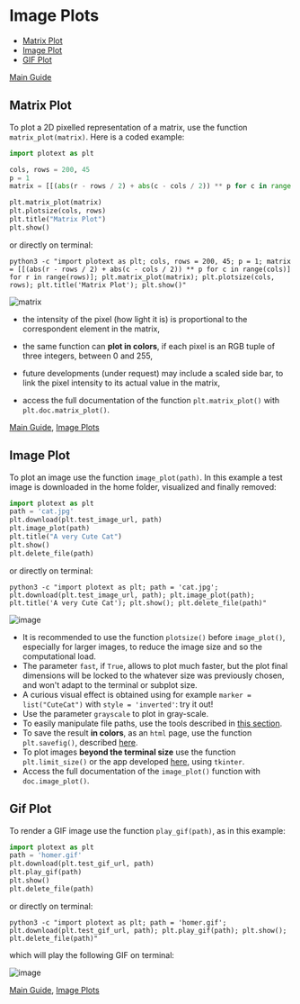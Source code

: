 # Image Plots

- [Matrix Plot](https://github.com/piccolomo/plotext/blob/master/readme/image.md#matrix-plot)
- [Image Plot](https://github.com/piccolomo/plotext/blob/master/readme/image.md#image-plot)
- [GIF Plot](https://github.com/piccolomo/plotext/blob/master/readme/image.md#gif-plot)

[Main Guide](https://github.com/piccolomo/plotext#guide)


## Matrix Plot

To plot a 2D pixelled representation of a matrix, use the function `matrix_plot(matrix)`. Here is a coded example:
```python
import plotext as plt

cols, rows = 200, 45
p = 1
matrix = [[(abs(r - rows / 2) + abs(c - cols / 2)) ** p for c in range(cols)] for r in range(rows)]

plt.matrix_plot(matrix)
plt.plotsize(cols, rows)
plt.title("Matrix Plot")
plt.show()
```
or directly on terminal:
```console
python3 -c "import plotext as plt; cols, rows = 200, 45; p = 1; matrix = [[(abs(r - rows / 2) + abs(c - cols / 2)) ** p for c in range(cols)] for r in range(rows)]; plt.matrix_plot(matrix); plt.plotsize(cols, rows); plt.title('Matrix Plot'); plt.show()"
```
![matrix](https://raw.githubusercontent.com/piccolomo/plotext/master/images/matrix.png)

- the intensity of the pixel (how light it is) is proportional to the correspondent element in the matrix,

- the same function can **plot in colors**, if each pixel is an RGB tuple of three integers, between 0 and 255,

- future developments (under request) may include a scaled side bar, to link the pixel intensity to its actual value in the matrix,

- access the full documentation of the function `plt.matrix_plot()` with `plt.doc.matrix_plot()`.

[Main Guide](https://github.com/piccolomo/plotext#guide), [Image Plots](https://github.com/piccolomo/plotext/blob/master/readme/image.md#image-plots)


## Image Plot

To plot an image use the function `image_plot(path)`. In this example a test image is downloaded in the home folder, visualized and finally removed:
```python
import plotext as plt
path = 'cat.jpg'
plt.download(plt.test_image_url, path)
plt.image_plot(path)
plt.title("A very Cute Cat")
plt.show()
plt.delete_file(path)
```
or directly on terminal:
```console
python3 -c "import plotext as plt; path = 'cat.jpg'; plt.download(plt.test_image_url, path); plt.image_plot(path); plt.title('A very Cute Cat'); plt.show(); plt.delete_file(path)"
```

![image](https://raw.githubusercontent.com/piccolomo/plotext/master/images/image.png)

- It is recommended to use the function `plotsize()` before `image_plot()`, especially for larger images, to reduce the image size and so the computational load.
- The parameter `fast`, if `True`, allows to plot much faster, but the plot final dimensions will be locked to the whatever size was previously chosen, and won't adapt to the terminal or subplot size.
- A curious visual effect is obtained using for example `marker = list("CuteCat")` with `style = 'inverted'`: try it out!
- Use the parameter `grayscale` to plot in gray-scale.
- To easily manipulate file paths, use the tools described in [this section](https://github.com/piccolomo/plotext/blob/master/readme/utilities.md#file-utilities).
- To save the result **in colors**, as an `html` page, use the function `plt.savefig()`, described [here](https://github.com/piccolomo/plotext/blob/master/readme/utilities.md#useful-functions).
- To plot images **beyond the terminal size** use the function `plt.limit_size()` or the app developed [here](https://github.com/piccolomo/plotext/blob/master/readme/environments.md#tkinter), using `tkinter`.
- Access the full documentation of the `image_plot()` function with `doc.image_plot()`.


## Gif Plot

To render a GIF image use the function `play_gif(path)`, as in this example:
```python
import plotext as plt
path = 'homer.gif'
plt.download(plt.test_gif_url, path)
plt.play_gif(path)
plt.show()
plt.delete_file(path)
```
or directly on terminal:
```console
python3 -c "import plotext as plt; path = 'homer.gif'; plt.download(plt.test_gif_url, path); plt.play_gif(path); plt.show(); plt.delete_file(path)"
```
which will play the following GIF on terminal:

![image](https://raw.githubusercontent.com/piccolomo/plotext/master/images/homer-rendered.gif)


[Main Guide](https://github.com/piccolomo/plotext#guide), [Image Plots](https://github.com/piccolomo/plotext/blob/master/readme/image.md#image-plots)